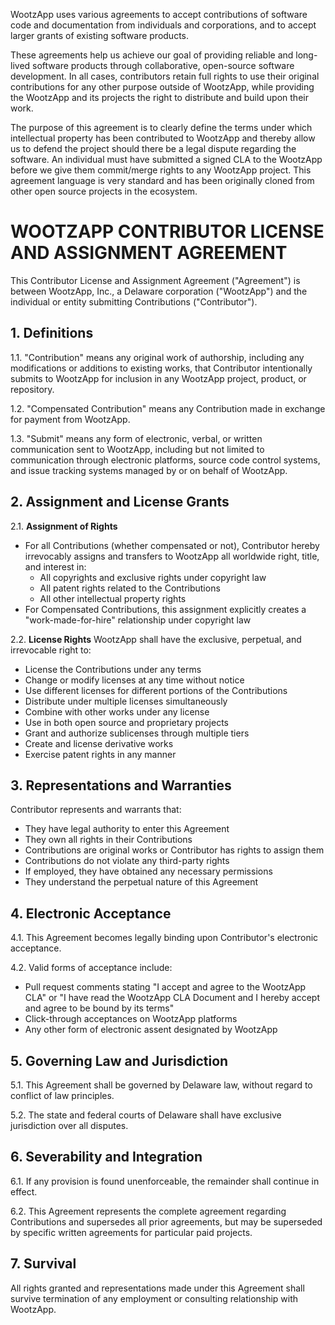WootzApp uses various agreements to accept contributions of software code and documentation from individuals and corporations, and to accept larger grants of existing software products.

These agreements help us achieve our goal of providing reliable and long-lived software products through collaborative, open-source software development. In all cases, contributors retain full rights to use their original contributions for any other purpose outside of WootzApp, while providing the WootzApp and its projects the right to distribute and build upon their work.

The purpose of this agreement is to clearly define the terms under which intellectual property has been contributed to WootzApp and thereby allow us to defend the project should there be a legal dispute regarding the software. An individual must have submitted a signed CLA to the WootzApp before we give them commit/merge rights to any WootzApp project. This agreement language is very standard and has been originally cloned from other open source projects in the ecosystem. 

# WOOTZAPP CONTRIBUTOR LICENSE AND ASSIGNMENT AGREEMENT

This Contributor License and Assignment Agreement ("Agreement") is between WootzApp, Inc., a Delaware corporation ("WootzApp") and the individual or entity submitting Contributions ("Contributor").

## 1. Definitions

1.1. "Contribution" means any original work of authorship, including any modifications or additions to existing works, that Contributor intentionally submits to WootzApp for inclusion in any WootzApp project, product, or repository.

1.2. "Compensated Contribution" means any Contribution made in exchange for payment from WootzApp.

1.3. "Submit" means any form of electronic, verbal, or written communication sent to WootzApp, including but not limited to communication through electronic platforms, source code control systems, and issue tracking systems managed by or on behalf of WootzApp.

## 2. Assignment and License Grants

2.1. **Assignment of Rights**
   - For all Contributions (whether compensated or not), Contributor hereby irrevocably assigns and transfers to WootzApp all worldwide right, title, and interest in:
     - All copyrights and exclusive rights under copyright law
     - All patent rights related to the Contributions
     - All other intellectual property rights
   - For Compensated Contributions, this assignment explicitly creates a "work-made-for-hire" relationship under copyright law

2.2. **License Rights**
   WootzApp shall have the exclusive, perpetual, and irrevocable right to:
   - License the Contributions under any terms
   - Change or modify licenses at any time without notice
   - Use different licenses for different portions of the Contributions
   - Distribute under multiple licenses simultaneously
   - Combine with other works under any license
   - Use in both open source and proprietary projects
   - Grant and authorize sublicenses through multiple tiers
   - Create and license derivative works
   - Exercise patent rights in any manner

## 3. Representations and Warranties

Contributor represents and warrants that:
- They have legal authority to enter this Agreement
- They own all rights in their Contributions
- Contributions are original works or Contributor has rights to assign them
- Contributions do not violate any third-party rights
- If employed, they have obtained any necessary permissions
- They understand the perpetual nature of this Agreement

## 4. Electronic Acceptance

4.1. This Agreement becomes legally binding upon Contributor's electronic acceptance.

4.2. Valid forms of acceptance include:
- Pull request comments stating "I accept and agree to the WootzApp CLA" or "I have read the WootzApp CLA Document and I hereby accept and agree to be bound by its terms"
- Click-through acceptances on WootzApp platforms
- Any other form of electronic assent designated by WootzApp

## 5. Governing Law and Jurisdiction

5.1. This Agreement shall be governed by Delaware law, without regard to conflict of law principles.

5.2. The state and federal courts of Delaware shall have exclusive jurisdiction over all disputes.

## 6. Severability and Integration

6.1. If any provision is found unenforceable, the remainder shall continue in effect.

6.2. This Agreement represents the complete agreement regarding Contributions and supersedes all prior agreements, but may be superseded by specific written agreements for particular paid projects.

## 7. Survival

All rights granted and representations made under this Agreement shall survive termination of any employment or consulting relationship with WootzApp.
